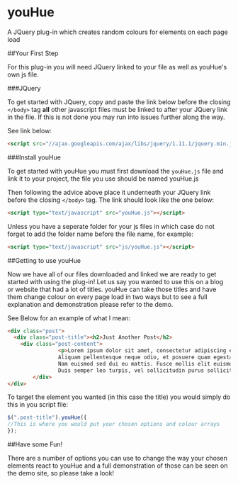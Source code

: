 # youHue
A JQuery plug-in which creates random colours for elements on each page load

##Your First Step

For this plug-in you will need JQuery linked to your file as well as youHue's own js file. 

###JQuery

To get started with JQuery, copy and paste the link below before the closing `</body>` tag **all** other javascript files must be linked to after your JQuery link in the file. If this is not done you may run into issues further along the way.

See link below:

```HTML
<script src="//ajax.googleapis.com/ajax/libs/jquery/1.11.1/jquery.min.js"></script>
```

###Install youHue

To get started with youHue you must first download the `youHue.js` file and link it to your project, the file you use should be named youHue.js

Then following the advice above place it underneath your JQuery link before the closing `</body>` tag. The link should look like the one below:

```HTML
<script type="text/javascript" src="youHue.js"></script>
```
Unless you have a seperate folder for your js files in which case do not forget to add the folder name before the file name, for example:

```HTML
<script type="text/javascript" src="js/youHue.js"></script>
```

##Getting to use youHue

Now we have all of our files downloaded and linked we are ready to get started with using the plug-in! Let us say you wanted to use this on a blog or website that had a lot of titles. youHue can take those titles and have them change colour on every page load in two ways but to see a full explanation and demonstration please refer to the demo.

See Below for an example of what I mean:

```HTML
<div class="post">
  <div class="post-title"><h2>Just Another Post</h2>
    <div class="post-content">
				<p>Lorem ipsum dolor sit amet, consectetur adipiscing elit. 
				Aliquam pellentesque neque odio, et posuere quam egestas a. 
				Nam euismod sed dui eu mattis. Fusce mollis elit euismod magna pharetra blandit.
				Duis semper leo turpis, vel sollicitudin purus sollicitudin id. Ut in interdum dolor...</p>
		</div>
</div>

```
To target the element you wanted (in this case the title) you would simply do this in you script file:
```JAVASCRIPT
$(".post-title").youHue({
//This is where you would put your chosen options and colour arrays
});
```

##Have some Fun!

There are a number of options you can use to change the way your chosen elements react to youHue and a full demonstration of those can be seen on the demo site, so please take a look! 

